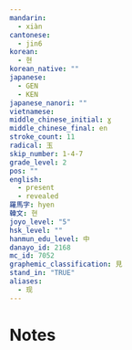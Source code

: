 ```yaml
---
mandarin:
  - xiàn
cantonese:
  - jin6
korean:
  - 현
korean_native: ""
japanese:
  - GEN
  - KEN
japanese_nanori: ""
vietnamese:
middle_chinese_initial: ɣ
middle_chinese_final: en
stroke_count: 11
radical: 玉
skip_number: 1-4-7
grade_level: 2
pos: ""
english:
  - present
  - revealed
羅馬字: hyen
韓文: 현
joyo_level: "5"
hsk_level: ""
hanmun_edu_level: 中
danayo_id: 2168
mc_id: 7052
graphemic_classification: 見
stand_in: "TRUE"
aliases:
  - 现
---
```


# Notes
